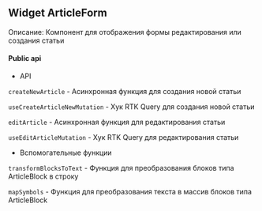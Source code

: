 ## Widget ArticleForm

Описание:
Компонент для отображения формы редактирования или создания статьи

#### Public api

- API

`createNewArticle` - Асинхронная функция для создания новой статьи

`useCreateArticleNewMutation` - Хук RTK Query для создания новой статьи

`editArticle` - Асинхронная функция для редактирования статьи

`useEditArticleMutation` - Хук RTK Query для редактирования статьи

- Вспомогательные функции

`transformBlocksToText` - Функция для преобразования блоков типа ArticleBlock в строку

`mapSymbols` - Функция для преобразования текста в массив блоков типа ArticleBlock
